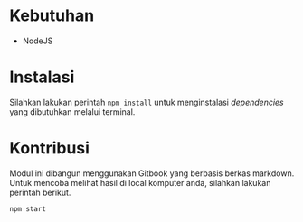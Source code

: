 # Kebutuhan

- NodeJS

# Instalasi

Silahkan lakukan perintah `npm install` untuk menginstalasi *dependencies* yang
dibutuhkan melalui terminal.

# Kontribusi

Modul ini dibangun menggunakan Gitbook yang berbasis berkas markdown. Untuk
mencoba melihat hasil di local komputer anda, silahkan lakukan perintah berikut.

```
npm start
```
